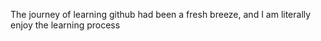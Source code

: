The journey of learning github had been a fresh breeze, and I am literally enjoy the learning process
